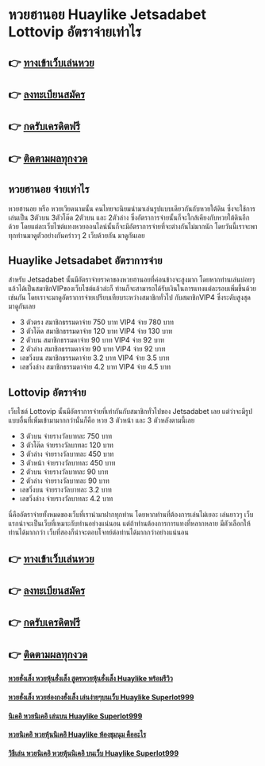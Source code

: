 # หวยฮานอย Huaylike Jetsadabet Lottovip อัตราจ่ายเท่าไร

## 👉 [ทางเข้าเว็บเล่นหวย](https://bit.ly/3eNttNL)
## 👉 [ลงทะเบียนสมัคร](https://bit.ly/3eNttNL)
## 👉 [กดรับเครดิตฟรี](https://bit.ly/3eNttNL)
## 👉 [ติดตามผลทุกงวด](https://bit.ly/3eNttNL)

## หวยฮานอย จ่ายเท่าไร
หวยฮานอย หรือ หวยเวียดนามนั้น คนไทยจะนิยมนำมาเล่นรูปแบบเดียวกันกับหวยใต้ดิน ซึ่งจะใช้การเล่นเป็น 3ตัวบน 3ตัวโต๊ด 2ตัวบน และ 2ตัวล่าง ซึ่งอัตราการจ่ายนั้นก็จะใกล้เคียงกับหวยใต้ดินอีกด้วย โดยแต่ละเว็บไซต์แทงหวยออนไลน์นั้นก็จะมีอัตราการจ่ายที่จะต่างกันไม่มากนัก โดยวันนี้เราจะพาทุกท่านมาดูตัวอย่างกันคร่าวๆ 2 เว็บด้วยกัน มาดูกันเลย

## Huaylike Jetsadabet อัตราการจ่าย
สำหรับ Jetsadabet นั้นมีอัตราจ่ายราคาของหวยฮานอยที่ค่อนข้างจะสูงมาก โดยหากท่านเล่นบ่อยๆแล้วได้เป็นสมาชิกVIPของเว็บไซต์แล้วล่ะก็ ท่านก็จะสามารถได้รับเงินในการแทงแต่ละรอบเพิ่มขึ้นด้วยเช่นกัน โดยเราจะมาดูอัตราการจ่ายเปรียบเทียบระหว่างสมาชิกทั่วไป กับสมาชิกVIP4 ซึ่งระดับสูงสุด มาดูกันเลย
- 3 ตัวตรง สมาชิกธรรมดาจ่าย 750 บาท VIP4 จ่าย 780 บาท
- 3 ตัวโต๊ด สมาชิกธรรมดาจ่าย 120 บาท VIP4 จ่าย 130 บาท
- 2 ตัวบน สมาชิกธรรมดาจ่าย 90 บาท VIP4 จ่าย 92 บาท
- 2 ตัวล่าง สมาชิกธรรมดาจ่าย 90 บาท VIP4 จ่าย 92 บาท
- เลขวิ่งบน สมาชิกธรรมดาจ่าย 3.2 บาท VIP4 จ่าย 3.5 บาท
- เลขวิ่งล่าง สมาชิกธรรมดาจ่าย 4.2 บาท VIP4 จ่าย 4.5 บาท

## Lottovip อัตราจ่าย
เว็บไซต์ Lottovip นั้นมีอัตราการจ่ายที่เท่ากันกับสมาชิกทั่วไปของ Jetsadabet เลย แต่ว่าจะมีรูปแบบอื่นที่เพิ่มเข้ามามากกว่านั่นก็คือ หวย 3 ตัวหน้า และ 3 ตัวหลังตามนี้เลย
- 3 ตัวบน จ่ายรางวัลบาทละ 750 บาท
- 3 ตัวโต๊ด จ่ายรางวัลบาทละ 120 บาท
- 3 ตัวล่าง จ่ายรางวัลบาทละ 450 บาท
- 3 ตัวหน้า จ่ายรางวัลบาทละ 450 บาท
- 2 ตัวบน จ่ายรางวัลบาทละ 90 บาท
- 2 ตัวล่าง จ่ายรางวัลบาทละ 90 บาท
- เลขวิ่งบน จ่ายรางวัลบาทละ 3.2 บาท
- เลขวิ่งล่าง จ่ายรางวัลบาทละ 4.2 บาท

นี่คืออัตราจ่ายทั้งหมดของเว็บที่เรานำมาฝากทุกท่าน โดยหากท่านที่ต้องการเล่นไม่เยอะ เล่นยาวๆ เว็บแรกน่าจะเป็นเว็บที่เหมาะกับท่านอย่างแน่นอน แต่ถ้าท่านต้องการการแทงที่หลากหลาย มีตัวเลือกให้ท่านได้มากกว่า เว็บที่สองก็น่าจะตอบโจทย์ต่อท่านได้มากกว่าอย่างแน่นอน

## 👉 [ทางเข้าเว็บเล่นหวย](https://bit.ly/3eNttNL)
## 👉 [ลงทะเบียนสมัคร](https://bit.ly/3eNttNL)
## 👉 [กดรับเครดิตฟรี](https://bit.ly/3eNttNL)
## 👉 [ติดตามผลทุกงวด](https://bit.ly/3eNttNL)

#### [หวยฮั่งเส็ง หวยหุ้นฮั่งเส็ง สูตรหวยหุ้นฮั่งเส็ง Huaylike พร้อมรีวิว](https://atom.io/themes/หวยฮั่งเส็ง%20หวยหุ้นฮั่งเส็ง%20สูตรหวยหุ้นฮั่งเส็ง%20Huaylike%20พร้อมรีวิว)
#### [หวยฮั่งเส็ง หวยฮ่องกงฮั่งเส็ง เล่นง่ายๆบนเว็บ Huaylike Superlot999](https://atom.io/themes/หวยฮั่งเส็ง%20หวยฮ่องกงฮั่งเส็ง%20เล่นง่ายๆบนเว็บ%20Huaylike%20Superlot999)
#### [นิเคอิ หวยนิเคอิ เล่นบน Huaylike Superlot999](https://atom.io/themes/นิเคอิ%20หวยนิเคอิ%20เล่นบน%20Huaylike%20Superlot999)
#### [หวยนิเคอิ หวยหุ้นนิเคอิ Huaylike ห้องชุมนุม คืออะไร](https://atom.io/themes/หวยนิเคอิ%20หวยหุ้นนิเคอิ%20Huaylike%20ห้องชุมนุม%20คืออะไร)
#### [วิธีเล่น หวยนิเคอิ หวยหุ้นนิเคอิ บนเว็บ Huaylike Superlot999](https://atom.io/themes/วิธีเล่น%20หวยนิเคอิ%20หวยหุ้นนิเคอิ%20บนเว็บ%20Huaylike%20Superlot999)